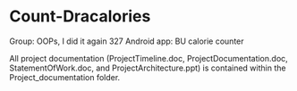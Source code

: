 # Count-Dracalories
Group: OOPs, I did it again
327 Android app: BU calorie counter

All project documentation (ProjectTimeline.doc, ProjectDocumentation.doc, StatementOfWork.doc, and ProjectArchitecture.ppt) is contained within the Project_documentation folder.
